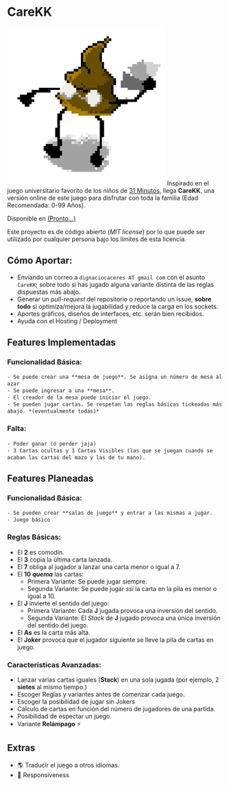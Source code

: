 # CareKK
![cacu](https://raw.githubusercontent.com/dcaceresm/carekk/master/carekk-app/public/images/cacu.png)
Inspirado en el juego universitario favorito de los niños de [31 Minutos](https://es.wikipedia.org/wiki/31_minutos), llega **CareKK**, una versión online de este juego para disfrutar con toda la familia (Edad Recomendada: 0-99 Años).

Disponible en [(Pronto...)](https://###)

Este proyecto es de código abierto (*MIT license*) por lo que puede ser utilizado por cualquier persona bajo los límites de esta licencia.

## Cómo Aportar:
- Enviando un correo a `dignaciocaceres AT gmail com` con el asunto `CareKK`; sobre todo si has jugado alguna variante distinta de las reglas dispuestas más abajo. 
- Generar un *pull-request* del repositorio o reportando un issue, **sobre todo** si optimiza/mejora la jugabilidad y reduce la carga en los sockets.
- Aportes gráficos, diseños de interfaces, etc. serán bien recibidos.
- Ayuda con el Hosting / Deployment


## Features Implementadas

### Funcionalidad Básica:
    - Se puede crear una **mesa de juego**. Se asigna un número de mesa al azar
    - Se puede ingresar a una **mesa**.
    - El creador de la mesa puede iniciar el juego.
    - Se pueden jugar cartas. Se respetan las reglas básicas tickeadas más abajo. *(eventualmente todas)*

### Falta:
    - Poder ganar (ó perder jaja)
    - 3 Cartas ocultas y 3 Cartas Visibles (las que se juegan cuando se acaban las cartas del mazo y las de tu mano).





## Features Planeadas

### Funcionalidad Básica:
    - Se pueden crear **salas de juego** y entrar a las mismas a jugar.
    - Juego básico
    

### Reglas Básicas:
- El **2** es comodín.
- El **3** copia la última carta lanzada.
- El **7** obliga al jugador a lanzar una carta menor o igual a 7.
- El **10** ***quema*** las cartas:
    - Primera Variante: Se puede jugar siempre.
    - Segunda Variante: Se puede jugar *ssi* la carta en la pila es menor o igual a 10.
- El **J** invierte el sentido del juego:
    - Primera Variante: Cada **J** jugada provoca una inversión del sentido.
    - Segunda Variante: El *Stack* de **J** jugado provoca una única inversión del sentido del juego.
- El **As** es la carta más alta.
- El **Joker** provoca que el jugador siguiente se lleve la pila de cartas en juego.

### Características Avanzadas:
- Lanzar varias cartas iguales (**Stack**) en una sola jugada (por ejemplo, 2 **sietes** al mismo tiempo.)
- Escoger Reglas y variantes antes de comenzar cada juego.
- Escoger la posibilidad de jugar sin Jokers
- Cálculo de cartas en función del número de jugadores de una partida.
- Posibilidad de espectar un juego.
- Variante **Relámpago** ⚡


## Extras
- 🌎 Traducir el juego a otros idiomas. 
- 📱 Responsiveness 

